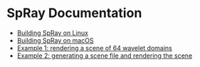 # SpRay Documentation

* [Building SpRay on Linux](build_linux.md)
* [Building SpRay on macOS](build_mac.md)
* [Example 1: rendering a scene of 64 wavelet domains](example1.md)
* [Example 2: generating a scene file and rendering the scene](example2.md)
